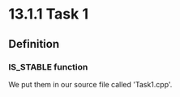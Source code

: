 # 13.1.1 Task 1
## Definition 
### IS_STABLE function 
We put them in our source file called 'Task1.cpp'.

